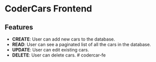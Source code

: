 # CoderCars Frontend

## Features

-   **CREATE**: User can add new cars to the database.
-   **READ**: User can see a paginated list of all the cars in the database.
-   **UPDATE**: User can edit existing cars.
-   **DELETE**: User can delete cars.
#   c o d e r c a r - f e  
 
